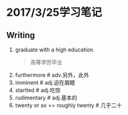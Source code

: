 # 2017/3/25学习笔记

## Writing

1. graduate with a high education.
    > 高等学历毕业
1. furthermore # adv.另外，此外
1. imminent # adj.迫在眉睫
1. startled # adj.吃惊
1. rudimentary # adj.基本的
1. twenty or so == roughly twenty # 几乎二十